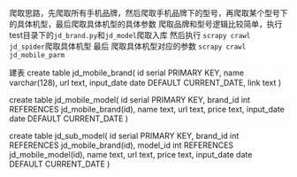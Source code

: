 爬取思路，先爬取所有手机品牌，然后爬取手机品牌下的型号，再爬取某个型号下的具体机型，最后爬取具体机型的具体参数
爬取品牌和型号逻辑比较简单，执行test目录下的`jd_brand.py`和`jd_model`爬取入库
然后执行 `scrapy crawl jd_spider`爬取具体机型
最后 爬取具体机型对应的参数 `scrapy crawl jd_mobile_parm`

建表
create table jd_mobile_brand(
id serial PRIMARY KEY,
name varchar(128),
url text,
input_date date DEFAULT CURRENT_DATE,
link text
)

create table jd_mobile_model(
id serial PRIMARY KEY,
brand_id int REFERENCES jd_mobile_brand(id),
name text,
url text,
price text,
input_date date DEFAULT CURRENT_DATE
)

create table jd_sub_model(
id serial PRIMARY KEY,
brand_id int REFERENCES jd_mobile_brand(id),
model_id int REFERENCES jd_mobile_model(id),
name text,
url text,
price text,
input_date date DEFAULT CURRENT_DATE
)